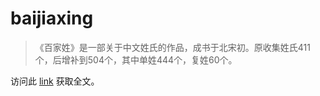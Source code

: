 # baijiaxing

>  《百家姓》是一部关于中文姓氏的作品，成书于北宋初。原收集姓氏411个，后增补到504个，其中单姓444个，复姓60个。

访问此 [link](https://wingbo.github.io/baijiaxing/) 获取全文。
